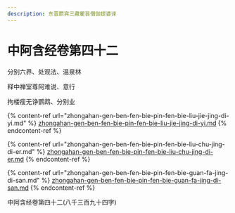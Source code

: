 ```yaml
---
description: 东晋罽宾三藏瞿昙僧伽提婆译
---
```


# 中阿含经卷第四十二

分别六界、处观法、温泉林

释中禅室尊阿难说、意行

拘楼瘦无诤鹦鹉、分别业

{% content-ref url="zhongahan-gen-ben-fen-bie-pin-fen-bie-liu-jie-jing-di-yi.md" %}
[zhongahan-gen-ben-fen-bie-pin-fen-bie-liu-jie-jing-di-yi.md](zhongahan-gen-ben-fen-bie-pin-fen-bie-liu-jie-jing-di-yi.md)
{% endcontent-ref %}

{% content-ref url="zhongahan-gen-ben-fen-bie-pin-fen-bie-liu-chu-jing-di-er.md" %}
[zhongahan-gen-ben-fen-bie-pin-fen-bie-liu-chu-jing-di-er.md](zhongahan-gen-ben-fen-bie-pin-fen-bie-liu-chu-jing-di-er.md)
{% endcontent-ref %}

{% content-ref url="zhongahan-gen-ben-fen-bie-pin-fen-bie-guan-fa-jing-di-san.md" %}
[zhongahan-gen-ben-fen-bie-pin-fen-bie-guan-fa-jing-di-san.md](zhongahan-gen-ben-fen-bie-pin-fen-bie-guan-fa-jing-di-san.md)
{% endcontent-ref %}

中阿含经卷第四十二(八千三百九十四字)
